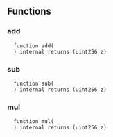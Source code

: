 


## Functions
### add
```solidity
  function add(
  ) internal returns (uint256 z)
```




### sub
```solidity
  function sub(
  ) internal returns (uint256 z)
```




### mul
```solidity
  function mul(
  ) internal returns (uint256 z)
```





